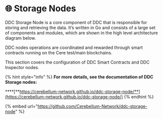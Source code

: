 # 🌐 Storage Nodes

DDC Storage Node is a core component of DDC that is responsible for storing and retrieving the data. It’s written in Go and consists of a large set of components and modules, which are shown in the high level architecture diagram below.

DDC nodes operations are coordinated and rewarded through smart contracts running on the Cere test/main blockchains.

This section covers the configuration of DDC Smart Contracts and DDC Inspector nodes.

{% hint style="info" %}
**For more details, see the documentation of DDC Storage nodes:**

****[**https://cerebellum-network.github.io/ddc-storage-node/**](https://cerebellum-network.github.io/ddc-storage-node/)
{% endhint %}

{% embed url="https://github.com/Cerebellum-Network/ddc-storage-node" %}
